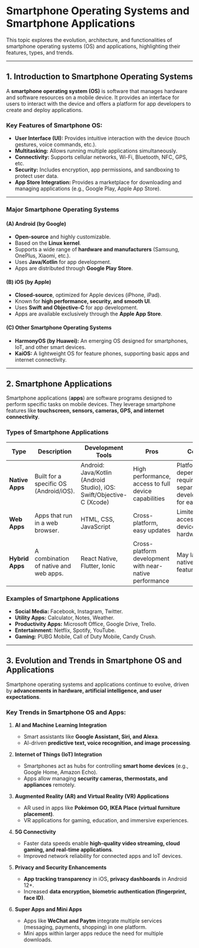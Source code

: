 # **Smartphone Operating Systems and Smartphone Applications**  

This topic explores the evolution, architecture, and functionalities of smartphone operating systems (OS) and applications, highlighting their features, types, and trends.  

---

## **1. Introduction to Smartphone Operating Systems**  

A **smartphone operating system (OS)** is software that manages hardware and software resources on a mobile device. It provides an interface for users to interact with the device and offers a platform for app developers to create and deploy applications.  

### **Key Features of Smartphone OS:**  
- **User Interface (UI):** Provides intuitive interaction with the device (touch gestures, voice commands, etc.).  
- **Multitasking:** Allows running multiple applications simultaneously.  
- **Connectivity:** Supports cellular networks, Wi-Fi, Bluetooth, NFC, GPS, etc.  
- **Security:** Includes encryption, app permissions, and sandboxing to protect user data.  
- **App Store Integration:** Provides a marketplace for downloading and managing applications (e.g., Google Play, Apple App Store).  

---

### **Major Smartphone Operating Systems**  

#### **(A) Android (by Google)**  
- **Open-source** and highly customizable.  
- Based on the **Linux kernel**.  
- Supports a wide range of **hardware and manufacturers** (Samsung, OnePlus, Xiaomi, etc.).  
- Uses **Java/Kotlin** for app development.  
- Apps are distributed through **Google Play Store**.  

#### **(B) iOS (by Apple)**  
- **Closed-source**, optimized for Apple devices (iPhone, iPad).  
- Known for **high performance, security, and smooth UI**.  
- Uses **Swift and Objective-C** for app development.  
- Apps are available exclusively through the **Apple App Store**.  

#### **(C) Other Smartphone Operating Systems**  
- **HarmonyOS (by Huawei):** An emerging OS designed for smartphones, IoT, and other smart devices.  
- **KaiOS:** A lightweight OS for feature phones, supporting basic apps and internet connectivity.  

---

## **2. Smartphone Applications**  

Smartphone applications (**apps**) are software programs designed to perform specific tasks on mobile devices. They leverage smartphone features like **touchscreen, sensors, cameras, GPS, and internet connectivity**.  

### **Types of Smartphone Applications**  

| Type | Description | Development Tools | Pros | Cons |
|------|------------|-------------------|------|------|
| **Native Apps** | Built for a specific OS (Android/iOS). | Android: Java/Kotlin (Android Studio), iOS: Swift/Objective-C (Xcode) | High performance, access to full device capabilities | Platform-dependent, requires separate development for each OS |
| **Web Apps** | Apps that run in a web browser. | HTML, CSS, JavaScript | Cross-platform, easy updates | Limited access to device hardware |
| **Hybrid Apps** | A combination of native and web apps. | React Native, Flutter, Ionic | Cross-platform development with near-native performance | May lack full native features |

### **Examples of Smartphone Applications**  
- **Social Media:** Facebook, Instagram, Twitter.  
- **Utility Apps:** Calculator, Notes, Weather.  
- **Productivity Apps:** Microsoft Office, Google Drive, Trello.  
- **Entertainment:** Netflix, Spotify, YouTube.  
- **Gaming:** PUBG Mobile, Call of Duty Mobile, Candy Crush.  

---

## **3. Evolution and Trends in Smartphone OS and Applications**  

Smartphone operating systems and applications continue to evolve, driven by **advancements in hardware, artificial intelligence, and user expectations**.  

### **Key Trends in Smartphone OS and Apps:**  

1. **AI and Machine Learning Integration**  
   - Smart assistants like **Google Assistant, Siri, and Alexa**.  
   - AI-driven **predictive text, voice recognition, and image processing**.  

2. **Internet of Things (IoT) Integration**  
   - Smartphones act as hubs for controlling **smart home devices** (e.g., Google Home, Amazon Echo).  
   - Apps allow managing **security cameras, thermostats, and appliances** remotely.  

3. **Augmented Reality (AR) and Virtual Reality (VR) Applications**  
   - AR used in apps like **Pokémon GO, IKEA Place (virtual furniture placement)**.  
   - VR applications for gaming, education, and immersive experiences.  

4. **5G Connectivity**  
   - Faster data speeds enable **high-quality video streaming, cloud gaming, and real-time applications**.  
   - Improved network reliability for connected apps and IoT devices.  

5. **Privacy and Security Enhancements**  
   - **App tracking transparency** in iOS, **privacy dashboards** in Android 12+.  
   - Increased **data encryption, biometric authentication (fingerprint, face ID)**.  

6. **Super Apps and Mini Apps**  
   - Apps like **WeChat and Paytm** integrate multiple services (messaging, payments, shopping) in one platform.  
   - Mini apps within larger apps reduce the need for multiple downloads.  
